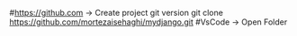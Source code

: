 #https://github.com -> Create project
git version
git clone https://github.com/mortezaisehaghi/mydjango.git
#VsCode -> Open Folder
